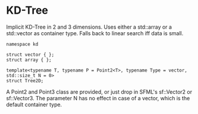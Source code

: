 
# KD-Tree

Implicit KD-Tree in 2 and 3 dimensions. Uses either a std::array or a std::vector as container type. Falls back to linear search iff data is small.

    namespace kd

    struct vector { };
    struct array { };
    
    template<typename T, typename P = Point2<T>, typename Type = vector, std::size_t N = 0>
    struct Tree2D;

A Point2 and Point3 class are provided, or just drop in SFML's sf::Vector2 or sf::Vector3. The parameter N has no effect in case of a vector, which is the default container type.

